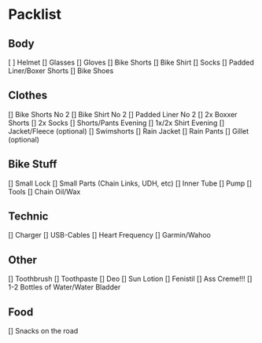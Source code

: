 # Packlist

## Body

[ ] Helmet
[] Glasses
[] Gloves
[] Bike Shorts
[] Bike Shirt
[] Socks
[] Padded Liner/Boxer Shorts
[] Bike Shoes

## Clothes

[] Bike Shorts No 2
[] Bike Shirt No 2
[] Padded Liner No 2
[] 2x Boxxer Shorts
[] 2x Socks
[] Shorts/Pants Evening
[] 1x/2x Shirt Evening
[] Jacket/Fleece (optional)
[] Swimshorts
[] Rain Jacket
[] Rain Pants
[] Gillet (optional)

## Bike Stuff

[] Small Lock
[] Small Parts (Chain Links, UDH, etc)
[] Inner Tube
[] Pump
[] Tools
[] Chain Oil/Wax

## Technic

[] Charger
[] USB-Cables
[] Heart Frequency
[] Garmin/Wahoo

## Other

[] Toothbrush
[] Toothpaste
[] Deo
[] Sun Lotion
[] Fenistil
[] Ass Creme!!!
[] 1-2 Bottles of Water/Water Bladder

## Food

[] Snacks on the road
